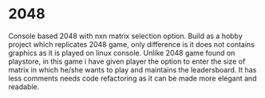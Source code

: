 # 2048
Console based 2048 with nxn matrix selection option.
Build as a hobby project which replicates 2048 game, only difference is it does not contains graphics as 
it is played on linux console.
Unlike 2048 game found on playstore, in this game i have given player the option to enter the size of matrix 
in which he/she wants to play and maintains the leadersboard.
It has less comments needs code refactoring as it can be made more elegant and readable.
